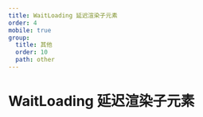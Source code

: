 ```yaml
---
title: WaitLoading 延迟渲染子元素
order: 4
mobile: true
group:
  title: 其他
  order: 10
  path: other
---
```


# WaitLoading 延迟渲染子元素

<code src="../demo/WaitLoading.tsx"></code>
<API src="../src/WaitLoading.tsx"></API>
